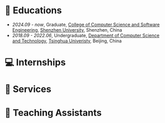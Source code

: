 # 📖 Educations
- *2024.09 - now*, Graduate, [College of Computer Science and Software Engineering](https://csse.szu.edu.cn/), [Shenzhen University](https://en.szu.edu.cn/), Shenzhen, China
- *2018.09 - 2022.06*, Undergraduate, [Department of Computer Science and Technology](https://www.cs.tsinghua.edu.cn/), [Tsinghua Univeristy](https://www.tsinghua.edu.cn/), Beijing, China

# 💻 Internships


# 🏁 Services

# 🏫 Teaching Assistants
